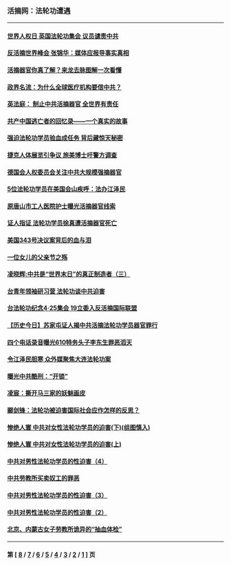 ### 活摘网：法轮功遭遇
---
#### [世界人权日 英国法轮功集会 议员谴责中共](../../pages/nf5881/n13431763.md?01180430) 
#### [反活摘世界峰会 张锦华：媒体应报导事实真相](../../pages/nf5881/n13278502.md?01180430) 
#### [活摘器官你真了解？来龙去脉图解一次看懂](../../pages/nf5881/n13013820.md?01180430) 
#### [政界名流：为什么全球医疗机构要信中共？](../../pages/nf5881/n11945479.md?01180430) 
#### [英法庭： 制止中共活摘器官 全世界有责任](../../pages/nf5881/n11330691.md?01180430) 
#### [共产中国逃亡者的回忆录——一个真实的故事](../../pages/nf5881/n10918649.md?01180430) 
#### [强迫法轮功学员验血成任务 背后藏惊天秘密](../../pages/nf5881/n4252384.md?01180430) 
#### [捷克人体展览引争议 旅美博士吁警方调查](../../pages/nf5881/n9429187.md?01180430) 
#### [德国会人权委员会关注中共大规模强摘器官](../../pages/nf5881/n8418950.md?01180430) 
#### [5位法轮功学员在美国会山疾呼：法办江泽民](../../pages/nf5881/n8101519.md?01180430) 
#### [原唐山市工人医院护士曝光活摘器官线索](../../pages/nf5881/n8076384.md?01180430) 
#### [证人指证 法轮功学员徐真遭活摘器官死亡](../../pages/nf5881/n8042467.md?01180430) 
#### [美国343号决议案背后的血与泪](../../pages/nf5881/n8020684.md?01180430) 
#### [一位女儿的父亲节之殇](../../pages/nf5881/n8014122.md?01180430) 
#### [凌晓辉:中共是“世界末日”的真正制造者（三）](../../pages/nf5881/n4210333.md?01180430) 
#### [台青年领袖研习营 法轮功谈中共迫害](../../pages/nf5881/n4141857.md?01180430) 
#### [台法轮功纪念4‧25集会 19立委入反活摘国际联盟](../../pages/nf5881/n4141821.md?01180430) 
#### [【历史今日】苏家屯证人揭中共活摘法轮功学员器官罪行](../../pages/nf5881/n4135912.md?01180430) 
#### [四个电话录音曝光610特务头子李东生罪恶滔天](../../pages/nf5881/n4040060.md?01180430) 
#### [令江泽民胆寒 众外媒聚焦大连法轮功案](../../pages/nf5881/n3932671.md?01180430) 
#### [曝光中共酷刑：“开锁”](../../pages/nf5881/n3889373.md?01180430) 
#### [凌宸：撕开马三家的妖魅画皮](../../pages/nf5881/n3849369.md?01180430) 
#### [郦剑锋：法轮功被迫害国际社会应作怎样的反思？](../../pages/nf5881/n3824560.md?01180430) 
#### [惨绝人寰 中共对女性法轮功学员的迫害(下)(组图慎入)](../../pages/nf5881/n3816285.md?01180430) 
#### [惨绝人寰 中共对女性法轮功学员的迫害(上)](../../pages/nf5881/n3815374.md?01180430) 
#### [中共对男性法轮功学员的性迫害（4）](../../pages/nf5881/n3769144.md?01180430) 
#### [中共劳教所买卖奴工的罪恶](../../pages/nf5881/n3769378.md?01180430) 
#### [中共对男性法轮功学员的性迫害（3）](../../pages/nf5881/n3768231.md?01180430) 
#### [中共对男性法轮功学员的性迫害（2）](../../pages/nf5881/n3767211.md?01180430) 
#### [北京、内蒙古女子劳教所诡异的“抽血体检”](../../pages/nf5881/n3753158.md?01180430) 

---
#### 第 [ [8](./8.md?01180430) / [7](./7.md?01180430) / [6](./6.md?01180430) / [5](./5.md?01180430) / [4](./4.md?01180430) / [3](./3.md?01180430) / [2](./2.md?01180430) / [1](./1.md?01180430) ] 页

